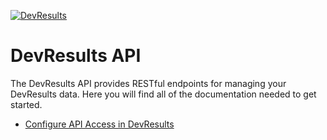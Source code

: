 [![DevResults](http://devresults.com/Web/Images/logo.gif)](http://devresults.com)

# DevResults API

The DevResults API provides RESTful endpoints for managing your DevResults data. Here you will find all of the documentation needed to get started.

* [Configure API Access in DevResults](documentation/authentication.md)
